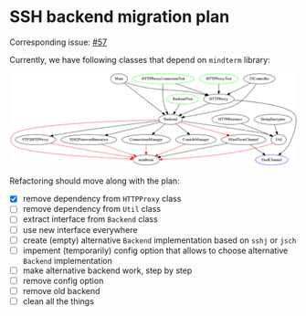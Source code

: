 SSH backend migration plan
===

Corresponding issue: [#57](https://github.com/apatrushev/ServerAccess/issues/57)

Currently, we have following classes that depend on `mindterm` library:

![diagram](mindterm.png)

Refactoring should move along with the plan:

 - [x] remove dependency from `HTTPProxy` class
 - [ ] remove dependency from `Util` class
 - [ ] extract interface from `Backend` class
 - [ ] use new interface everywhere
 - [ ] create (empty) alternative `Backend` implementation based on `sshj` or `jsch`
 - [ ] impement (temporarily) config option that allows to choose alternative `Backend` implementation
 - [ ] make alternative backend work, step by step
 - [ ] remove config option
 - [ ] remove old backend
 - [ ] clean all the things
